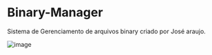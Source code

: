 # Binary-Manager
Sistema de Gerenciamento de arquivos binary criado por José araujo.

![image](https://user-images.githubusercontent.com/47309489/170392910-e3ac93a5-02cf-4d57-8508-05008b809707.png)
